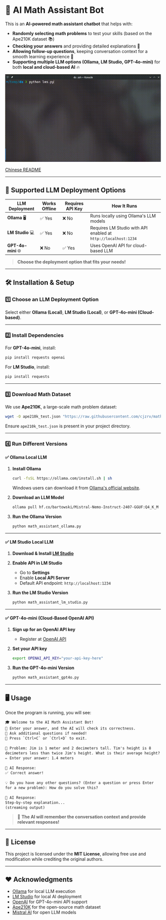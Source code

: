 # 🧮 AI Math Assistant Bot

This is an **AI-powered math assistant chatbot** that helps with:
- **Randomly selecting math problems** to test your skills (based on the Ape210K dataset 📚)
- **Checking your answers** and providing detailed explanations 🤖
- **Allowing follow-up questions**, keeping conversation context for a smooth learning experience 💬
- **Supporting multiple LLM options (Ollama, LM Studio, GPT-4o-mini)** for both **local and cloud-based AI** 🔥

![demo](./demo.gif)

[Chinese README](./README_CN.md)

---

## 🚀 Supported LLM Deployment Options
| LLM Deployment  | Works Offline | Requires API Key | How It Runs |
|---------------|--------------|--------------|--------------|
| **Ollama** 🖥️ | ✅ Yes | ❌ No | Runs locally using Ollama's LLM models |
| **LM Studio** 💻 | ✅ Yes | ❌ No | Requires LM Studio with API enabled at `http://localhost:1234` |
| **GPT-4o-mini** 🌐 | ❌ No | ✅ Yes | Uses OpenAI API for cloud-based LLM |

> **Choose the deployment option that fits your needs!**

---

## 🛠️ Installation & Setup
### **1️⃣ Choose an LLM Deployment Option**
Select either **Ollama (Local)**, **LM Studio (Local)**, or **GPT-4o-mini (Cloud-based)**.

---

### **2️⃣ Install Dependencies**
For **GPT-4o-mini**, install:
```bash
pip install requests openai
```
For **LM Studio**, install:
```bash
pip install requests
```

---

### **3️⃣ Download Math Dataset**
We use **Ape210K**, a large-scale math problem dataset:
```bash
wget -O ape210k_test.json "https://raw.githubusercontent.com/cjzrv/math_assistant/refs/heads/main/ape210k_test.json"
```
Ensure `ape210k_test.json` is present in your project directory.

---

### **4️⃣ Run Different Versions**
#### ✅ **Ollama Local LLM**
1. **Install Ollama**
   ```bash
   curl -fsSL https://ollama.com/install.sh | sh
   ```
   Windows users can download it from [Ollama's official website](https://ollama.com/).

2. **Download an LLM Model**
   ```bash
   ollama pull hf.co/bartowski/Mistral-Nemo-Instruct-2407-GGUF:Q4_K_M  # or use llama3, gemma
   ```

3. **Run the Ollama Version**
   ```bash
   python math_assistant_ollama.py
   ```

---

#### ✅ **LM Studio Local LLM**
1. **Download & Install [LM Studio](https://lmstudio.ai/)**

2. **Enable API in LM Studio**
   - Go to **Settings**
   - Enable **Local API Server**
   - Default API endpoint: `http://localhost:1234`

3. **Run the LM Studio Version**

   ```bash
   python math_assistant_lm_studio.py
   ```

---

#### ✅ **GPT-4o-mini (Cloud-Based OpenAI API)**
1. **Sign up for an OpenAI API key**
   - Register at [OpenAI API](https://platform.openai.com/signup/)
2. **Set your API key**

   ```bash
   export OPENAI_API_KEY="your-api-key-here"
   ```
3. **Run the GPT-4o-mini Version**

   ```bash
   python math_assistant_gpt4o.py
   ```

---

## 🖥️ Usage
Once the program is running, you will see:
```
🎓 Welcome to the AI Math Assistant Bot!
🔹 Enter your answer, and the AI will check its correctness.
🔹 Ask additional questions if needed!
🔹 Press `Ctrl+C` or `Ctrl+D` to exit.

📌 Problem: Jim is 1 meter and 2 decimeters tall. Tim's height is 8 decimeters less than twice Jim's height. What is their average height?
✏️ Enter your answer: 1.4 meters

📖 AI Response:
✅ Correct answer!

💡 Do you have any other questions? (Enter a question or press Enter for a new problem): How do you solve this?

📖 AI Response:
Step-by-step explanation...
(streaming output)
```
> 📌 **The AI will remember the conversation context and provide relevant responses!**

---

## 📜 License
This project is licensed under the **MIT License**, allowing free use and modification while crediting the original authors.

---

## ❤️ Acknowledgments
- [Ollama](https://ollama.com/) for local LLM execution
- [LM Studio](https://lmstudio.ai/) for local AI deployment
- [OpenAI](https://openai.com/) for GPT-4o-mini API support
- [Ape210K](https://github.com/Chenny0808/ape210k) for the open-source math dataset
- [Mistral AI](https://mistral.ai/) for open LLM models
